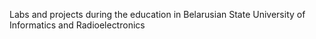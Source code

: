 Labs and projects during the education in Belarusian State University of Informatics and Radioelectronics
